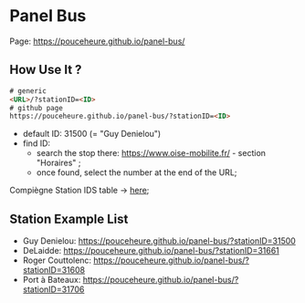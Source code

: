 # Panel Bus

Page: https://pouceheure.github.io/panel-bus/

## How Use It ?

```html
# generic
<URL>/?stationID=<ID>
# github page
https://pouceheure.github.io/panel-bus/?stationID=<ID>
```

- default ID: 31500 (= "Guy Denielou")
- find ID:
  - search the stop there: https://www.oise-mobilite.fr/ - section "Horaires" ;
  - once found, select the number at the end of the URL;

Compiègne Station IDS table -> [here](./doc/station_ids.md);

## Station Example List

- Guy Denielou: https://pouceheure.github.io/panel-bus/?stationID=31500
- DeLaidde: https://pouceheure.github.io/panel-bus/?stationID=31661
- Roger Couttolenc: https://pouceheure.github.io/panel-bus/?stationID=31608
- Port à Bateaux: https://pouceheure.github.io/panel-bus/?stationID=31706